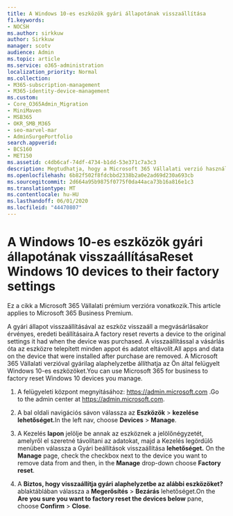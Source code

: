 ```yaml
---
title: A Windows 10-es eszközök gyári állapotának visszaállítása
f1.keywords:
- NOCSH
ms.author: sirkkuw
author: Sirkkuw
manager: scotv
audience: Admin
ms.topic: article
ms.service: o365-administration
localization_priority: Normal
ms.collection:
- M365-subscription-management
- M365-identity-device-management
ms.custom:
- Core_O365Admin_Migration
- MiniMaven
- MSB365
- OKR_SMB_M365
- seo-marvel-mar
- AdminSurgePortfolio
search.appverid:
- BCS160
- MET150
ms.assetid: c4db6caf-74df-4734-b1dd-53e371c7a3c3
description: Megtudhatja, hogy a Microsoft 365 Vállalati verzió használatával hogyan állíthatja vissza gyárilag az Ön által kezelhető Windows 10-es eszközöket, és hogyan állíthatja vissza őket eredeti beállításaikra vásárláskor.
ms.openlocfilehash: 6b82f502f8fdcbbd2338b2a0e2ad69d230a693cb
ms.sourcegitcommit: 2d664a95b9875f0775f0da44aca73b16a816e1c3
ms.translationtype: MT
ms.contentlocale: hu-HU
ms.lasthandoff: 06/01/2020
ms.locfileid: "44470807"
---
```

# <a name="reset-windows-10-devices-to-their-factory-settings"></a><span data-ttu-id="16308-103">A Windows 10-es eszközök gyári állapotának visszaállítása</span><span class="sxs-lookup"><span data-stu-id="16308-103">Reset Windows 10 devices to their factory settings</span></span>

<span data-ttu-id="16308-104">Ez a cikk a Microsoft 365 Vállalati prémium verzióra vonatkozik.</span><span class="sxs-lookup"><span data-stu-id="16308-104">This article applies to Microsoft 365 Business Premium.</span></span>

<span data-ttu-id="16308-105">A gyári állapot visszaállításával az eszköz visszaáll a megvásárlásakor érvényes, eredeti beállításaira.</span><span class="sxs-lookup"><span data-stu-id="16308-105">A factory reset reverts a device to the original settings it had when the device was purchased.</span></span> <span data-ttu-id="16308-106">A visszaállítással a vásárlás óta az eszközre telepített minden appot és adatot eltávolít.</span><span class="sxs-lookup"><span data-stu-id="16308-106">All apps and data on the device that were installed after purchase are removed.</span></span> <span data-ttu-id="16308-107">A Microsoft 365 Vállalati verzióval gyárilag alaphelyzetbe állíthatja az Ön által felügyelt Windows 10-es eszközöket.</span><span class="sxs-lookup"><span data-stu-id="16308-107">You can use Microsoft 365 for business to factory reset Windows 10 devices you manage.</span></span>
  
1. <span data-ttu-id="16308-108">A felügyeleti központ megnyitásához: <a href="https://go.microsoft.com/fwlink/p/?linkid=837890" target="_blank">https://admin.microsoft.com</a> .</span><span class="sxs-lookup"><span data-stu-id="16308-108">Go to the admin center at <a href="https://go.microsoft.com/fwlink/p/?linkid=837890" target="_blank">https://admin.microsoft.com</a>.</span></span>
    
2. <span data-ttu-id="16308-109">A bal oldali navigációs sávon válassza az **Eszközök** \> **kezelése lehetőséget.**</span><span class="sxs-lookup"><span data-stu-id="16308-109">In the left nav, choose **Devices** \> **Manage**.</span></span>

3. <span data-ttu-id="16308-110">A Kezelés **lapon** jelölje be annak az eszköznek a jelölőnégyzetét, amelyről el szeretné távolítani az adatokat, majd a Kezelés legördülő menüben válassza a Gyári beállítások visszaállítása **lehetőséget.** </span><span class="sxs-lookup"><span data-stu-id="16308-110">On the **Manage** page, check the checkbox next to the device you want to remove data from and then, in the **Manage** drop-down choose **Factory reset**.</span></span>
    
4. <span data-ttu-id="16308-111">A **Biztos, hogy visszaállítja gyári alaphelyzetbe az alábbi eszközöket?** ablaktáblában válassza a **Megerősítés** \> **Bezárás** lehetőséget.</span><span class="sxs-lookup"><span data-stu-id="16308-111">On the **Are you sure you want to factory reset the devices below** pane, choose **Confirm** \> **Close**.</span></span>
    
  

